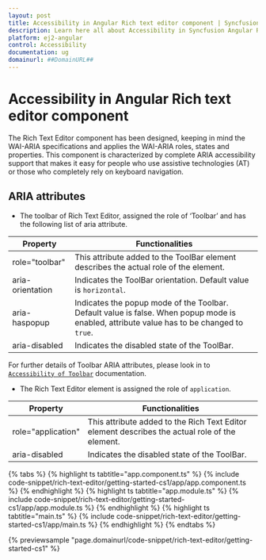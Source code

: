 ```yaml
---
layout: post
title: Accessibility in Angular Rich text editor component | Syncfusion
description: Learn here all about Accessibility in Syncfusion Angular Rich text editor component of Syncfusion Essential JS 2 and more.
platform: ej2-angular
control: Accessibility 
documentation: ug
domainurl: ##DomainURL##
---
```


# Accessibility in Angular Rich text editor component

The Rich Text Editor component has been designed, keeping in mind the WAI-ARIA specifications and applies the WAI-ARIA roles, states and properties. This component is characterized by complete ARIA accessibility support that makes it easy for people who use assistive technologies (AT) or those who completely rely on keyboard navigation.

## ARIA attributes

* The toolbar of Rich Text Editor, assigned the role of ‘Toolbar’ and has the following list of aria attribute.

| **Property** | **Functionalities** |
| --- | --- |
| role="toolbar" | This attribute added to the ToolBar element describes the actual role of the element. |
| aria-orientation     | Indicates the ToolBar orientation. Default value is `horizontal`. |
| aria-haspopup       | Indicates the popup mode of the Toolbar. Default value is false. When popup mode is enabled,  attribute value has to be changed to `true`. | |
| aria-disabled       | Indicates the disabled state of the ToolBar. |

For further details of Toolbar ARIA attributes, please look in to [`Accessibility of Toolbar`](../../toolbar/accessibility.html) documentation.

* The Rich Text Editor element is assigned the role of `application`.

| **Property** | **Functionalities** |
| --- | --- |
| role="application" | This attribute added to the Rich Text Editor element describes the actual role of the element. |
| aria-disabled       | Indicates the disabled state of the ToolBar. |

{% tabs %}
{% highlight ts tabtitle="app.component.ts" %}
{% include code-snippet/rich-text-editor/getting-started-cs1/app/app.component.ts %}
{% endhighlight %}
{% highlight ts tabtitle="app.module.ts" %}
{% include code-snippet/rich-text-editor/getting-started-cs1/app/app.module.ts %}
{% endhighlight %}
{% highlight ts tabtitle="main.ts" %}
{% include code-snippet/rich-text-editor/getting-started-cs1/app/main.ts %}
{% endhighlight %}
{% endtabs %}
  
{% previewsample "page.domainurl/code-snippet/rich-text-editor/getting-started-cs1" %}